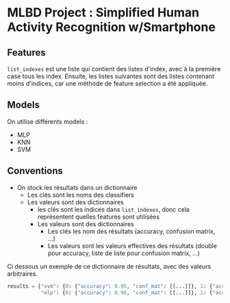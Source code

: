 # MLBD Project : Simplified Human Activity Recognition w/Smartphone

## Features

`list_indexes` est une liste qui contient des listes d'index, avec à la première case tous les index. Ensuite, les listes suivantes sont des listes contenant moins d'indices, car une méthode de feature selection a été appliquée.

## Models

On utilise différents models :

- MLP
- KNN
- SVM

## Conventions

- On stock les résultats dans un dictionnaire
  - Les clés sont les noms des classifiers
  - Les valeurs sont des dictionnaires
    - les clés sont les indices dans `list_indexes`, donc cela représentent quelles features sont utilisées
    - Les valeurs sont des dictionnaires
      - Les clés les nom des résultats (accuracy, confusion matrix, ...)
      - Les valeurs sont les valeurs effectives des résultats (double pour accuracy, liste de liste pour confusion matrix, ...)

Ci dessous un exemple de ce dictionnaire de résultats, avec des valeurs arbitraires.

```python
results = {"svm": {0: {"accuracy": 0.95, "conf_mat": [[...]]}, 1: {"accuracy": 0.91, "conf_mat": [[...]]}},
           "mlp": {0: {"accuracy": 0.98, "conf_mat": [[...]]}, 1: {"accuracy": 0.81, "conf_mat": [[...]]}}}
```
